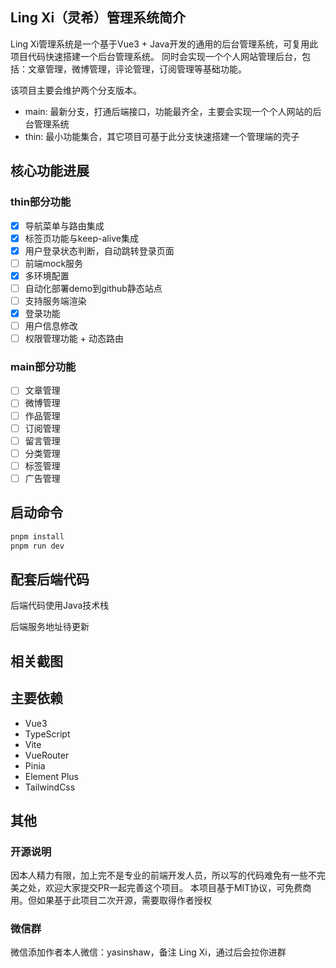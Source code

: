 ## Ling Xi（灵希）管理系统简介
Ling Xi管理系统是一个基于Vue3 + Java开发的通用的后台管理系统，可复用此项目代码快速搭建一个后台管理系统。
同时会实现一个个人网站管理后台，包括：文章管理，微博管理，评论管理，订阅管理等基础功能。

该项目主要会维护两个分支版本。
- main: 最新分支，打通后端接口，功能最齐全，主要会实现一个个人网站的后台管理系统
- thin: 最小功能集合，其它项目可基于此分支快速搭建一个管理端的壳子

## 核心功能进展
### thin部分功能
- [x] 导航菜单与路由集成
- [x] 标签页功能与keep-alive集成
- [x] 用户登录状态判断，自动跳转登录页面
- [ ] 前端mock服务
- [x] 多环境配置
- [ ] 自动化部署demo到github静态站点
- [ ] 支持服务端渲染
- [x] 登录功能
- [ ] 用户信息修改
- [ ] 权限管理功能 + 动态路由
### main部分功能
- [ ] 文章管理
- [ ] 微博管理
- [ ] 作品管理
- [ ] 订阅管理
- [ ] 留言管理
- [ ] 分类管理
- [ ] 标签管理
- [ ] 广告管理

## 启动命令
```bash
pnpm install
pnpm run dev
```

## 配套后端代码
后端代码使用Java技术栈

后端服务地址待更新

## 相关截图

## 主要依赖
- Vue3
- TypeScript
- Vite
- VueRouter
- Pinia
- Element Plus
- TailwindCss

## 其他
### 开源说明
因本人精力有限，加上完不是专业的前端开发人员，所以写的代码难免有一些不完美之处，欢迎大家提交PR一起完善这个项目。
本项目基于MIT协议，可免费商用。但如果基于此项目二次开源，需要取得作者授权

### 微信群
微信添加作者本人微信：yasinshaw，备注 Ling Xi，通过后会拉你进群